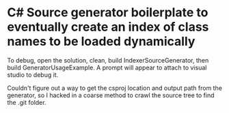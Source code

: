 # C# Source generator boilerplate to eventually create an index of class names to be loaded dynamically

To debug, open the solution, clean, build IndexerSourceGenerator, then build GeneratorUsageExample. A prompt will appear to attach to visual studio to debug it. 

Couldn't figure out a way to get the csproj location and output path from the generator, so I hacked in a coarse method to crawl the source tree to find the .git folder.
